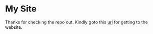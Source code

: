 # My Site

Thanks for checking the repo out. 
Kindly goto this [url](harshit54.github.io) for getting to the website.
